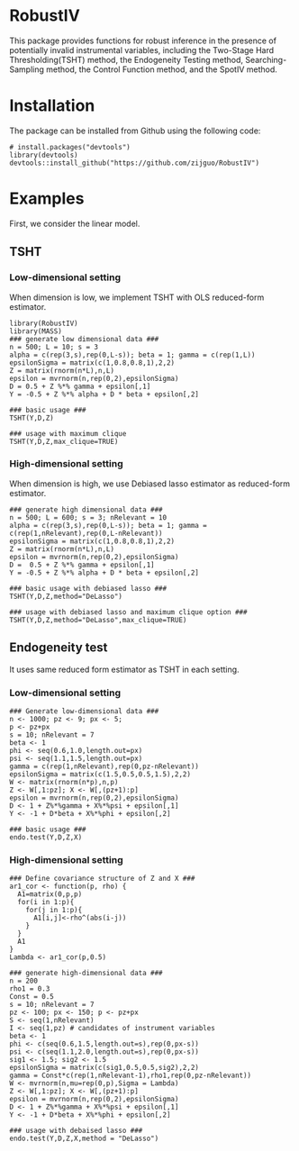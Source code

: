 # RobustIV
This package provides functions for robust inference in the presence of potentially invalid instrumental variables, including the Two-Stage Hard Thresholding(TSHT) method, the Endogeneity Testing method, Searching-Sampling method, the Control Function method, and the SpotIV method.


# Installation
The package can be installed from Github using the following code:
```
# install.packages("devtools")
library(devtools)
devtools::install_github("https://github.com/zijguo/RobustIV")
```

# Examples

First, we consider the linear model.

## TSHT
### Low-dimensional setting
When dimension is low, we implement TSHT with OLS reduced-form estimator. 
```
library(RobustIV)
library(MASS)
### generate low dimensional data ###
n = 500; L = 10; s = 3
alpha = c(rep(3,s),rep(0,L-s)); beta = 1; gamma = c(rep(1,L))
epsilonSigma = matrix(c(1,0.8,0.8,1),2,2)
Z = matrix(rnorm(n*L),n,L)
epsilon = mvrnorm(n,rep(0,2),epsilonSigma)
D = 0.5 + Z %*% gamma + epsilon[,1]
Y = -0.5 + Z %*% alpha + D * beta + epsilon[,2]

### basic usage ###
TSHT(Y,D,Z)

### usage with maximum clique
TSHT(Y,D,Z,max_clique=TRUE)
```

### High-dimensional setting
When dimension is high, we use Debiased lasso estimator as reduced-form estimator.
```
### generate high dimensional data ###
n = 500; L = 600; s = 3; nRelevant = 10
alpha = c(rep(3,s),rep(0,L-s)); beta = 1; gamma = c(rep(1,nRelevant),rep(0,L-nRelevant))
epsilonSigma = matrix(c(1,0.8,0.8,1),2,2)
Z = matrix(rnorm(n*L),n,L)
epsilon = mvrnorm(n,rep(0,2),epsilonSigma)
D =  0.5 + Z %*% gamma + epsilon[,1]
Y = -0.5 + Z %*% alpha + D * beta + epsilon[,2]

### basic usage with debiased lasso ###
TSHT(Y,D,Z,method="DeLasso")

### usage with debiased lasso and maximum clique option ###
TSHT(Y,D,Z,method="DeLasso",max_clique=TRUE)
```

## Endogeneity test
It uses same reduced form estimator as TSHT in each setting.

### Low-dimensional setting
```
### Generate low-dimensional data ###
n <- 1000; pz <- 9; px <- 5;
p <- pz+px
s = 10; nRelevant = 7
beta <- 1
phi <- seq(0.6,1.0,length.out=px)
psi <- seq(1.1,1.5,length.out=px)
gamma = c(rep(1,nRelevant),rep(0,pz-nRelevant))
epsilonSigma = matrix(c(1.5,0.5,0.5,1.5),2,2)
W <- matrix(rnorm(n*p),n,p)
Z <- W[,1:pz]; X <- W[,(pz+1):p]
epsilon = mvrnorm(n,rep(0,2),epsilonSigma)
D <- 1 + Z%*%gamma + X%*%psi + epsilon[,1]
Y <- -1 + D*beta + X%*%phi + epsilon[,2]

### basic usage ###
endo.test(Y,D,Z,X)
```

### High-dimensional setting
```
### Define covariance structure of Z and X ###
ar1_cor <- function(p, rho) {
  A1=matrix(0,p,p)
  for(i in 1:p){
    for(j in 1:p){
      A1[i,j]<-rho^(abs(i-j))
    }
  }
  A1
}
Lambda <- ar1_cor(p,0.5)

### generate high-dimensional data ### 
n = 200
rho1 = 0.3
Const = 0.5
s = 10; nRelevant = 7
pz <- 100; px <- 150; p <- pz+px
S <- seq(1,nRelevant)
I <- seq(1,pz) # candidates of instrument variables
beta <- 1
phi <- c(seq(0.6,1.5,length.out=s),rep(0,px-s))
psi <- c(seq(1.1,2.0,length.out=s),rep(0,px-s))
sig1 <- 1.5; sig2 <- 1.5 
epsilonSigma = matrix(c(sig1,0.5,0.5,sig2),2,2) 
gamma = Const*c(rep(1,nRelevant-1),rho1,rep(0,pz-nRelevant))
W <- mvrnorm(n,mu=rep(0,p),Sigma = Lambda)
Z <- W[,1:pz]; X <- W[,(pz+1):p]
epsilon = mvrnorm(n,rep(0,2),epsilonSigma)
D <- 1 + Z%*%gamma + X%*%psi + epsilon[,1]
Y <- -1 + D*beta + X%*%phi + epsilon[,2]

### usage with debaised lasso ###
endo.test(Y,D,Z,X,method = "DeLasso")
```

